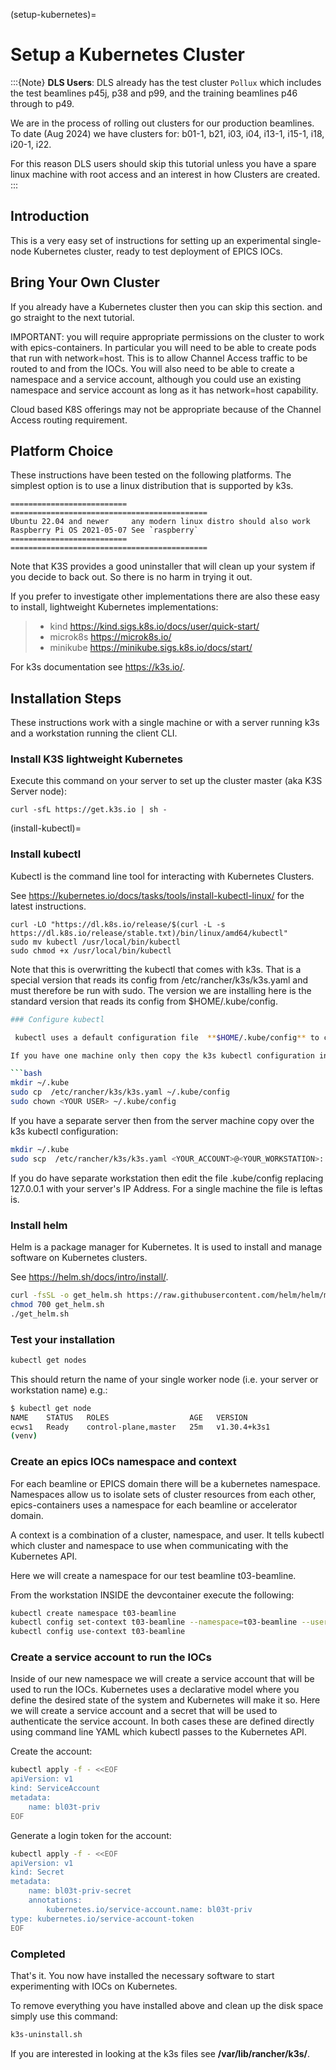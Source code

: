 (setup-kubernetes)=

# Setup a Kubernetes Cluster

:::{Note}
**DLS Users**: DLS already has the test cluster `Pollux` which includes the test beamlines p45j, p38 and p99,  and the training beamlines p46 through to p49.

We are in the process of rolling out clusters for our production beamlines. To date (Aug 2024) we have clusters for: b01-1, b21, i03, i04, i13-1, i15-1, i18, i20-1, i22.

For this reason DLS users should skip this tutorial unless you have a spare linux machine with root access and an interest in how Clusters are created.
:::

## Introduction

This is a very easy set of instructions for setting up an experimental
single-node Kubernetes cluster, ready to test deployment of EPICS IOCs.

## Bring Your Own Cluster

If you already have a Kubernetes cluster then you can skip this section.
and go straight to the next tutorial.

IMPORTANT: you will require appropriate permissions on the cluster to work
with epics-containers. In particular you will need to be able to create
pods that run with network=host. This is to allow Channel Access traffic
to be routed to and from the IOCs. You will also need to be able to create
a namespace and a service account, although you could use an existing
namespace and service account as long as it has network=host capability.

Cloud based K8S offerings may not be appropriate because of the Channel Access
routing requirement.

## Platform Choice

These instructions have been tested on the following platforms. The simplest
option is to use a linux distribution that is supported by k3s.

```{eval-rst}
========================== ============================================
Ubuntu 22.04 and newer     any modern linux distro should also work
Raspberry Pi OS 2021-05-07 See `raspberry`
========================== ============================================
```

Note that K3S provides a good uninstaller that will clean up your system if you decide to back out. So there is no harm in trying it out.

If you prefer to investigate other implementations there are also these easy to install, lightweight Kubernetes implementations:

> - kind <https://kind.sigs.k8s.io/docs/user/quick-start/>
> - microk8s <https://microk8s.io/>
> - minikube <https://minikube.sigs.k8s.io/docs/start/>

For k3s documentation see <https://k3s.io/>.

## Installation Steps

These instructions work with a single machine or with a server running k3s and a workstation running the client CLI.

### Install K3S lightweight Kubernetes

Execute this command on your server to set up the cluster master (aka K3S Server node):

```
curl -sfL https://get.k3s.io | sh -
```

(install-kubectl)=

### Install kubectl

Kubectl is the command line tool for interacting with Kubernetes Clusters.

See https://kubernetes.io/docs/tasks/tools/install-kubectl-linux/ for the latest instructions.

```
curl -LO "https://dl.k8s.io/release/$(curl -L -s https://dl.k8s.io/release/stable.txt)/bin/linux/amd64/kubectl"
sudo mv kubectl /usr/local/bin/kubectl
sudo chmod +x /usr/local/bin/kubectl
```

Note that this is overwritting the kubectl that comes with k3s. That is a special version that reads its config from /etc/rancher/k3s/k3s.yaml and must therefore be run with sudo. The version we are installing here is the standard version that reads its config from $HOME/.kube/config.

```bash
### Configure kubectl

 kubectl uses a default configuration file  **$HOME/.kube/config** to connect to the cluster. Here we will copy the configuration file from the server to the workstation.

If you have one machine only then copy the k3s kubectl configuration into your home directory:

```bash
mkdir ~/.kube
sudo cp  /etc/rancher/k3s/k3s.yaml ~/.kube/config
sudo chown <YOUR USER> ~/.kube/config
```

If you have a separate server then from the server machine copy over the k3s kubectl configuration:

```bash
mkdir ~/.kube
sudo scp  /etc/rancher/k3s/k3s.yaml <YOUR_ACCOUNT>@<YOUR_WORKSTATION>:.kube/config
```

If you do have separate workstation then edit the file .kube/config replacing 127.0.0.1 with your server's IP Address. For a single machine the file is leftas is.

### Install helm

Helm is a package manager for Kubernetes. It is used to install and manage software on Kubernetes clusters.

See https://helm.sh/docs/intro/install/.

```bash
curl -fsSL -o get_helm.sh https://raw.githubusercontent.com/helm/helm/main/scripts/get-helm-3
chmod 700 get_helm.sh
./get_helm.sh
```

### Test your installation

```bash
kubectl get nodes
```

This should return the name of your single worker node (i.e. your server or workstation name) e.g.:

```bash
$ kubectl get node
NAME    STATUS   ROLES                  AGE   VERSION
ecws1   Ready    control-plane,master   25m   v1.30.4+k3s1
(venv)
```

### Create an epics IOCs namespace and context

For each beamline or EPICS domain there will be a kubernetes namespace. Namespaces allow
us to isolate sets of cluster resources from each other, epics-containers uses a namespace for each beamline or accelerator domain.

A context is a combination of a cluster, namespace, and user. It tells kubectl which cluster and namespace to use when communicating with the Kubernetes API.

Here we will create a namespace for our test beamline t03-beamline.

From the workstation INSIDE the devcontainer execute the following:

```bash
kubectl create namespace t03-beamline
kubectl config set-context t03-beamline --namespace=t03-beamline --user=default --cluster=default
kubectl config use-context t03-beamline
```

### Create a service account to run the IOCs

Inside of our new namespace we will create a service account that will be used to run the IOCs. Kubernetes uses a declarative model where you define the desired state of the system and Kubernetes will make it so. Here we will create a service account and a secret that will be used to authenticate the service account. In both cases these are defined directly using command line YAML which kubectl passes to the Kubernetes API.

Create the account:

```bash
kubectl apply -f - <<EOF
apiVersion: v1
kind: ServiceAccount
metadata:
    name: bl03t-priv
EOF
```

Generate a login token for the account:

```bash
kubectl apply -f - <<EOF
apiVersion: v1
kind: Secret
metadata:
    name: bl03t-priv-secret
    annotations:
        kubernetes.io/service-account.name: bl03t-priv
type: kubernetes.io/service-account-token
EOF
```

### Completed

That's it. You now have installed the necessary software to start experimenting with IOCs on Kubernetes.

To remove everything you have installed above and clean up the disk space
simply use this command:

```bash
k3s-uninstall.sh
```

If you are interested in looking at the k3s files see **/var/lib/rancher/k3s/**.
